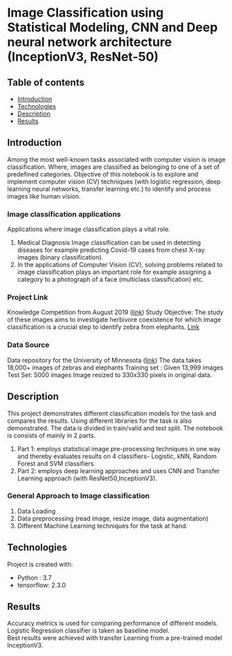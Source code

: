 # Image Classification using Statistical Modeling, CNN and Deep neural network architecture (InceptionV3, ResNet-50)

## Table of contents
* [Introduction](#introduction)
* [Technologies](#technologies)
* [Description](#description)
* [Results](#results)

## Introduction

Among the most well-known tasks associated with computer vision is image  classification. Where, images are classified as belonging to one of a set of predefined categories. Objective of this notebook is to explore and implement computer vision (CV) techniques (with logistic regression, deep learning neural networks, transfer learning etc.) to identify and process images like human vision. 

### Image classification applications
Applications where image classification plays a vital role.
1. Medical Diagnosis
Image classification can be used in detecting diseases for example predicting Covid-19 cases from chest X-ray images (binary classification).
2. In the applications of Computer Vision (CV), solving problems related to image classification plays an important role for example assigning a category to a photograph of a face (multiclass classification) etc.

### Project Link
Knowledge Competition from August 2019 ([link](https://zindi.africa/competitions/sbtic-animal-classification))
Study Objective: The study of these images aims to investigate herbivore coexistence for which image classification is a crucial step to identify zebra from elephants. [Link](https://www.zooniverse.org/projects/zooniverse/snapshot-serengeti/about/research)

### Data Source
Data repository for the University of Minnesota ([link](https://conservancy.umn.edu/handle/11299/199819))
The data takes 18,000+ images of zebras and elephants
Training set : Given 13,999 images	Test Set: 5000 images
Image resized to 330x330 pixels in original data.

## Description
This project demonstrates different classification models for the task and compares the results. 
Using different libraries for the task is also demonstrated. 
The data is divided in train/valid and test split.
The notebook is consists of mainly in 2 parts. 
1. Part 1: employs statistical image pre-processing techniques in one way and thereby evaluates results on 4 classifiers- Logistic, kNN, Random Forest and SVM classifiers. 
2. Part 2: employs deep learning approaches and uses CNN and Transfer Learning approach (with ResNet50,InceptionV3).

### General Approach to Image classification

1. Data Loading
2. Data preprocessing (read image, resize image, data augmentation)
3. Different Machine Learning techniques for the task at hand. 

## Technologies
Project is created with:
* Python : 3.7
* tensorflow: 2.3.0

## Results
Accuracy metrics is used for comparing performance of different models. Logistic Regression classifier is taken as baseline model.  
Best results were achieved with transfer Learning from a pre-trained model InceptionV3.